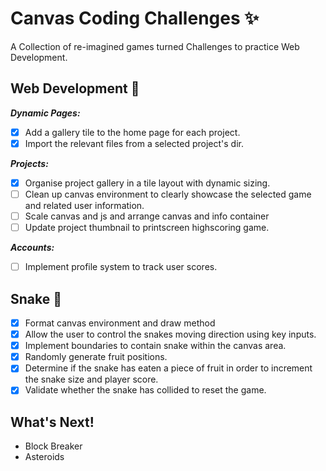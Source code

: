 # Canvas Coding Challenges ✨

A Collection of re-imagined games turned Challenges to practice Web Development.

## Web Development 🚀
***Dynamic Pages:***
* [x] Add a gallery tile to the home page for each project.
* [x] Import the relevant files from a selected project's dir.

***Projects:***
* [x] Organise project gallery in a tile layout with dynamic sizing.
* [ ] Clean up canvas environment to clearly showcase the selected game and related user information.
* [ ] Scale canvas and js and arrange canvas and info container
* [ ] Update project thumbnail to printscreen highscoring game.

***Accounts:***
* [ ] Implement profile system to track user scores.

## Snake 🐍
* [x] Format canvas environment and draw method
* [x] Allow the user to control the snakes moving direction using key inputs.
* [x] Implement boundaries to contain snake within the canvas area.
* [x] Randomly generate fruit positions.
* [x] Determine if the snake has eaten a piece of fruit in order to increment the snake size and player score.
* [x] Validate whether the snake has collided to reset the game.

## What's Next!
* Block Breaker
* Asteroids
